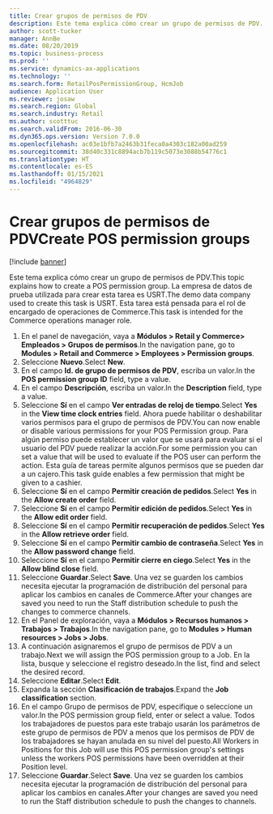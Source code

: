 ```yaml
---
title: Crear grupos de permisos de PDV
description: Este tema explica cómo crear un grupo de permisos de PDV.
author: scott-tucker
manager: AnnBe
ms.date: 08/20/2019
ms.topic: business-process
ms.prod: ''
ms.service: dynamics-ax-applications
ms.technology: ''
ms.search.form: RetailPosPermissionGroup, HcmJob
audience: Application User
ms.reviewer: josaw
ms.search.region: Global
ms.search.industry: Retail
ms.author: scotttuc
ms.search.validFrom: 2016-06-30
ms.dyn365.ops.version: Version 7.0.0
ms.openlocfilehash: ac03e1bfb7a2463b31feca0a4303c182a00ad259
ms.sourcegitcommit: 38d40c331c8894acb7b119c5073e3088b54776c1
ms.translationtype: HT
ms.contentlocale: es-ES
ms.lasthandoff: 01/15/2021
ms.locfileid: "4964829"
---
```

# <a name="create-pos-permission-groups"></a><span data-ttu-id="6aa8e-103">Crear grupos de permisos de PDV</span><span class="sxs-lookup"><span data-stu-id="6aa8e-103">Create POS permission groups</span></span>

[!include [banner](../includes/banner.md)]

<span data-ttu-id="6aa8e-104">Este tema explica cómo crear un grupo de permisos de PDV.</span><span class="sxs-lookup"><span data-stu-id="6aa8e-104">This topic explains how to create a POS permission group.</span></span> <span data-ttu-id="6aa8e-105">La empresa de datos de prueba utilizada para crear esta tarea es USRT.</span><span class="sxs-lookup"><span data-stu-id="6aa8e-105">The demo data company used to create this task is USRT.</span></span> <span data-ttu-id="6aa8e-106">Esta tarea está pensada para el rol de encargado de operaciones de Commerce.</span><span class="sxs-lookup"><span data-stu-id="6aa8e-106">This task is intended for the Commerce operations manager role.</span></span>

1. <span data-ttu-id="6aa8e-107">En el panel de navegación, vaya a **Módulos > Retail y Commerce> Empleados > Grupos de permisos**.</span><span class="sxs-lookup"><span data-stu-id="6aa8e-107">In the navigation pane, go to **Modules > Retail and Commerce > Employees > Permission groups**.</span></span>
2. <span data-ttu-id="6aa8e-108">Seleccione **Nuevo**.</span><span class="sxs-lookup"><span data-stu-id="6aa8e-108">Select **New**.</span></span>
3. <span data-ttu-id="6aa8e-109">En el campo **Id. de grupo de permisos de PDV**, escriba un valor.</span><span class="sxs-lookup"><span data-stu-id="6aa8e-109">In the **POS permission group ID** field, type a value.</span></span>
4. <span data-ttu-id="6aa8e-110">En el campo **Descripción**, escriba un valor.</span><span class="sxs-lookup"><span data-stu-id="6aa8e-110">In the **Description** field, type a value.</span></span>
5. <span data-ttu-id="6aa8e-111">Seleccione **Sí** en el campo **Ver entradas de reloj de tiempo**.</span><span class="sxs-lookup"><span data-stu-id="6aa8e-111">Select **Yes** in the **View time clock entries** field.</span></span> <span data-ttu-id="6aa8e-112">Ahora puede habilitar o deshabilitar varios permisos para el grupo de permisos de PDV.</span><span class="sxs-lookup"><span data-stu-id="6aa8e-112">You can now enable or disable various permissions for your POS Permission group.</span></span> <span data-ttu-id="6aa8e-113">Para algún permiso puede establecer un valor que se usará para evaluar si el usuario del PDV puede realizar la acción.</span><span class="sxs-lookup"><span data-stu-id="6aa8e-113">For some permission you can set a value that will be used to evaluate if the POS user can perform the action.</span></span> <span data-ttu-id="6aa8e-114">Esta guía de tareas permite algunos permisos que se pueden dar a un cajero.</span><span class="sxs-lookup"><span data-stu-id="6aa8e-114">This task guide enables a few permission that might be given to a cashier.</span></span>  
6. <span data-ttu-id="6aa8e-115">Seleccione **Sí** en el campo **Permitir creación de pedidos**.</span><span class="sxs-lookup"><span data-stu-id="6aa8e-115">Select **Yes** in the **Allow create order** field.</span></span>
7. <span data-ttu-id="6aa8e-116">Seleccione **Sí** en el campo **Permitir edición de pedidos**.</span><span class="sxs-lookup"><span data-stu-id="6aa8e-116">Select **Yes** in the **Allow edit order** field.</span></span>
8. <span data-ttu-id="6aa8e-117">Seleccione **Sí** en el campo **Permitir recuperación de pedidos**.</span><span class="sxs-lookup"><span data-stu-id="6aa8e-117">Select **Yes** in the **Allow retrieve order** field.</span></span>
9. <span data-ttu-id="6aa8e-118">Seleccione **Sí** en el campo **Permitir cambio de contraseña**.</span><span class="sxs-lookup"><span data-stu-id="6aa8e-118">Select **Yes** in the **Allow password change** field.</span></span>
10. <span data-ttu-id="6aa8e-119">Seleccione **Sí** en el campo **Permitir cierre en ciego**.</span><span class="sxs-lookup"><span data-stu-id="6aa8e-119">Select **Yes** in the **Allow blind close** field.</span></span>
11. <span data-ttu-id="6aa8e-120">Seleccione **Guardar**.</span><span class="sxs-lookup"><span data-stu-id="6aa8e-120">Select **Save**.</span></span> <span data-ttu-id="6aa8e-121">Una vez se guarden los cambios necesita ejecutar la programación de distribución del personal para aplicar los cambios en canales de Commerce.</span><span class="sxs-lookup"><span data-stu-id="6aa8e-121">After your changes are saved you need to run the Staff distribution schedule to push the changes to commerce channels.</span></span> 
12. <span data-ttu-id="6aa8e-122">En el Panel de exploración, vaya a **Módulos > Recursos humanos > Trabajos > Trabajos**.</span><span class="sxs-lookup"><span data-stu-id="6aa8e-122">In the navigation pane, go to **Modules > Human resources > Jobs > Jobs**.</span></span>
13. <span data-ttu-id="6aa8e-123">A continuación asignaremos el grupo de permisos de PDV a un trabajo.</span><span class="sxs-lookup"><span data-stu-id="6aa8e-123">Next we will assign the POS permission group to a Job.</span></span> <span data-ttu-id="6aa8e-124">En la lista, busque y seleccione el registro deseado.</span><span class="sxs-lookup"><span data-stu-id="6aa8e-124">In the list, find and select the desired record.</span></span>
14. <span data-ttu-id="6aa8e-125">Seleccione **Editar**.</span><span class="sxs-lookup"><span data-stu-id="6aa8e-125">Select **Edit**.</span></span>
15. <span data-ttu-id="6aa8e-126">Expanda la sección **Clasificación de trabajos**.</span><span class="sxs-lookup"><span data-stu-id="6aa8e-126">Expand the **Job classification** section.</span></span>
16. <span data-ttu-id="6aa8e-127">En el campo Grupo de permisos de PDV, especifique o seleccione un valor.</span><span class="sxs-lookup"><span data-stu-id="6aa8e-127">In the POS permission group field, enter or select a value.</span></span> <span data-ttu-id="6aa8e-128">Todos los trabajadores de puestos para este trabajo usarán los parámetros de este grupo de permisos de PDV a menos que los permisos de PDV de los trabajadores se hayan anulada en su nivel del puesto.</span><span class="sxs-lookup"><span data-stu-id="6aa8e-128">All Workers in Positions for this Job will use this POS permission group's settings unless the workers POS permissions have been overridden at their Position level.</span></span>  
17. <span data-ttu-id="6aa8e-129">Seleccione **Guardar**.</span><span class="sxs-lookup"><span data-stu-id="6aa8e-129">Select **Save**.</span></span> <span data-ttu-id="6aa8e-130">Una vez se guarden los cambios necesita ejecutar la programación de distribución del personal para aplicar los cambios en canales.</span><span class="sxs-lookup"><span data-stu-id="6aa8e-130">After your changes are saved you need to run the Staff distribution schedule to push the changes to channels.</span></span>  

